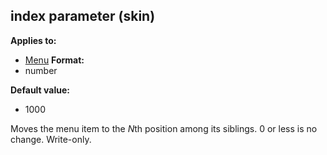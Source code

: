 ## index parameter (skin)
**Applies to:**
+   [Menu](/ref/%7Bskin%7D/control/menu.md) <!-- -->
**Format:**
+   number
<!-- -->
**Default value:**
+   1000


Moves the menu item to the *N*th position among its siblings. 0
or less is no change. Write-only.

